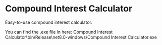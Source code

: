 # Compound Interest Calculator

Easy-to-use compound interest calculator.

You can find the .exe file in here:
Compound Interest Calculator\bin\Release\net8.0-windows/Compound Interest Calculator.exe
